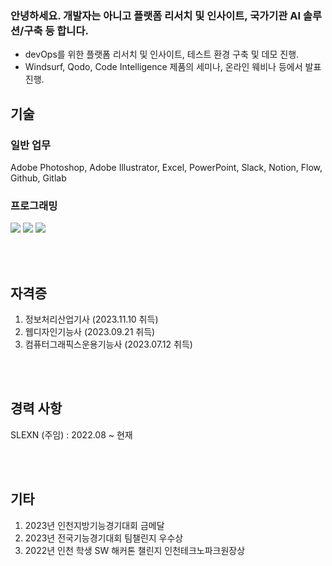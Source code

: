 ### 안녕하세요. 개발자는 아니고 플랫폼 리서치 및 인사이트, 국가기관 AI 솔루션/구축 등 합니다.

- devOps를 위한 플랫폼 리서치 및 인사이트, 테스트 환경 구축 및 데모 진행.
- Windsurf, Qodo, Code Intelligence 제품의 세미나, 온라인 웨비나 등에서 발표 진행.

## 기술

### 일반 업무
Adobe Photoshop, Adobe Illustrator, Excel, PowerPoint, Slack, Notion, Flow, Github, Gitlab

### 프로그래밍
<img src="https://img.shields.io/badge/javascript-F7DF1E?style=for-the-badge&logo=javascript&logoColor=white"> <img src="https://img.shields.io/badge/nodedotjs-339933?style=for-the-badge&logo=nodedotjs&logoColor=white"> <img src="https://img.shields.io/badge/golang-5dc9e2?style=for-the-badge&logo=go&logoColor=white">

<br>
<br>

## 자격증
1. 정보처리산업기사 (2023.11.10 취득)
2. 웹디자인기능사 (2023.09.21 취득)
3. 컴퓨터그래픽스운용기능사 (2023.07.12 취득)

<br>
<br>

## 경력 사항
SLEXN (주임) : 2022.08 ~ 현재

<br>
<br>

## 기타
1. 2023년 인천지방기능경기대회 금메달
2. 2023년 전국기능경기대회 팀챌린지 우수상
3. 2022년 인천 학생 SW 해커톤 챌린지 인천테크노파크원장상
